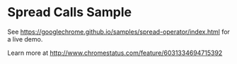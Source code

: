 Spread Calls Sample
===
See https://googlechrome.github.io/samples/spread-operator/index.html for a live demo.

Learn more at http://www.chromestatus.com/feature/6031334694715392
